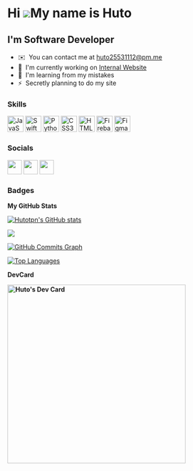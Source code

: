 Hi ![](https://user-images.githubusercontent.com/18350557/176309783-0785949b-9127-417c-8b55-ab5a4333674e.gif)My name is Huto
============================================================================================================================

I'm Software Developer
----------------------

* ✉️  You can contact me at [huto25531112@pm.me](mailto:huto25531112@pm.me)
* 🚀  I'm currently working on [Internal Website](http://music.youtube.com/watch?v=lYBUbBu4W08&feature=share)
* 🧠  I'm learning from my mistakes
* ⚡  Secretly planning to do my site

### Skills


<p align="left">
<a href="https://javascript.com" target="_blank" rel="noreferrer"><img src="https://raw.githubusercontent.com/danielcranney/readme-generator/main/public/icons/skills/javascript-colored.svg" width="36" height="36" alt="JavaScript" /></a>
<a href="https://developer.apple.com/swift/" target="_blank" rel="noreferrer"><img src="https://raw.githubusercontent.com/danielcranney/readme-generator/main/public/icons/skills/swift-colored.svg" width="36" height="36" alt="Swift" /></a>
<a href="https://www.python.org/" target="_blank" rel="noreferrer"><img src="https://raw.githubusercontent.com/danielcranney/readme-generator/main/public/icons/skills/python-colored.svg" width="36" height="36" alt="Python" /></a>
<a href="https://www.w3.org/TR/CSS/#css" target="_blank" rel="noreferrer"><img src="https://raw.githubusercontent.com/danielcranney/readme-generator/main/public/icons/skills/css3-colored.svg" width="36" height="36" alt="CSS3" /></a>
<a href="https://developer.mozilla.org/en-US/docs/Glossary/HTML5" target="_blank" rel="noreferrer"><img src="https://raw.githubusercontent.com/danielcranney/readme-generator/main/public/icons/skills/html5-colored.svg" width="36" height="36" alt="HTML5" /></a>
<a href="https://firebase.google.com/" target="_blank" rel="noreferrer"><img src="https://raw.githubusercontent.com/danielcranney/readme-generator/main/public/icons/skills/firebase-colored.svg" width="36" height="36" alt="Firebase" /></a>
<a href="https://www.figma.com/" target="_blank" rel="noreferrer"><img src="https://raw.githubusercontent.com/danielcranney/readme-generator/main/public/icons/skills/figma-colored.svg" width="36" height="36" alt="Figma" /></a>
</p>


### Socials

<p align="left"> <a href="https://www.dev.to/hutotpn" target="_blank" rel="noreferrer"><img src="https://raw.githubusercontent.com/danielcranney/readme-generator/main/public/icons/socials/devdotto.svg" width="32" height="32" /></a> <a href="https://www.github.com/Hutotpn" target="_blank" rel="noreferrer"><img src="https://raw.githubusercontent.com/danielcranney/readme-generator/main/public/icons/socials/github.svg" width="32" height="32" /></a> <a href="https://www.twitter.com/hutotpn" target="_blank" rel="noreferrer"><img src="https://raw.githubusercontent.com/danielcranney/readme-generator/main/public/icons/socials/twitter.svg" width="32" height="32" /></a></p>

### Badges

<b>My GitHub Stats</b>

<a href="http://www.github.com/Hutotpn"><img src="https://github-readme-stats.vercel.app/api?username=Hutotpn&show_icons=true&hide=&count_private=true&title_color=10b981&text_color=3382ed&icon_color=0891b2&bg_color=ffffff&hide_border=true&show_icons=true" alt="Hutotpn's GitHub stats" /></a>

<a href="http://www.github.com/Hutotpn"><img src="https://github-readme-streak-stats.herokuapp.com/?user=Hutotpn&stroke=3382ed&background=ffffff&ring=10b981&fire=10b981&currStreakNum=3382ed&currStreakLabel=10b981&sideNums=3382ed&sideLabels=3382ed&dates=3382ed&hide_border=true" /></a>

<a href="http://www.github.com/Hutotpn"><img src="https://github-readme-activity-graph.cyclic.app/graph?username=Hutotpn&bg_color=ffffff&color=3382ed&line=0891b2&point=3382ed&area_color=ffffff&area=true&hide_border=true&custom_title=GitHub%20Commits%20Graph" alt="GitHub Commits Graph" /></a>

<a href="https://github.com/Hutotpn" align="left"><img src="https://github-readme-stats.vercel.app/api/top-langs/?username=Hutotpn&langs_count=10&title_color=10b981&text_color=3382ed&icon_color=0891b2&bg_color=ffffff&hide_border=true&locale=en&custom_title=Top%20%Languages" alt="Top Languages" /></a>

<b>DevCard<b>

<a href="https://app.daily.dev/Huto"><img src="https://api.daily.dev/devcards/561f01ba4fa3424792dc2e53690fba7f.png?r=idq" width="400" alt="Huto's Dev Card"/></a>
